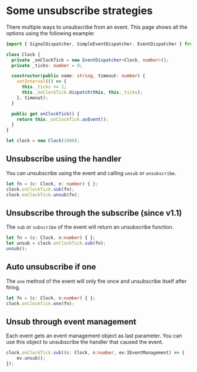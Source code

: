 # Some unsubscribe strategies
There multiple ways to unsubscribe from an event. This page shows all the 
options using the following example:
```typescript
import { SignalDispatcher, SimpleEventDispatcher, EventDispatcher } from "strongly-typed-events";

class Clock {
  private _onClockTick = new EventDispatcher<Clock, number>();
  private _ticks: number = 0;

  constructor(public name: string, timeout: number) {
    setInterval(() => {
      this._ticks += 1;
      this._onClockTick.dispatch(this, this._ticks);
    }, timeout);
  }

  public get onClockTick() {
    return this._onClockTick.asEvent();
  }
}

let clock = new Clock(1000);
```

## Unsubscribe using the handler
You can unsubscribe using the event and calling `unsub` or `unsubscribe`.
```typescript
let fn = (c: Clock, n: number) { };
clock.onClockTick.sub(fn);
clock.onClockTick.unsub(fn);
```

## Unsubscribe through the subscribe (since v1.1)
The `sub` or `subscribe` of the event will return an unsubscribe function.
```typescript
let fn = (c: Clock, n:number) { };
let unsub = clock.onClockTick.sub(fn);
unsub();
```

## Auto unsubscribe if one
The `one` method of the event will only fire once and unsubscribe itself after firing.
```typescript
let fn = (c: Clock, n:number) { };
clock.onClockTick.one(fn);
```

## Unsub through event management
Each event gets an event management object as last parameter. You can use this object
to unsubscribe the handler that caused the event.
```typescript
clock.onClockTick.sub((c: Clock, n:number, ev:IEventManagement) => {
    ev.unsub();
});
```